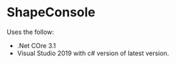 # ShapeConsole

Uses the follow:
- .Net COre 3.1
- Visual Studio 2019 with c# version of latest version.
